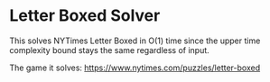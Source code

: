 # Letter Boxed Solver

This solves NYTimes Letter Boxed in O(1) time since the upper time complexity bound stays the same regardless of input.

The game it solves: https://www.nytimes.com/puzzles/letter-boxed
